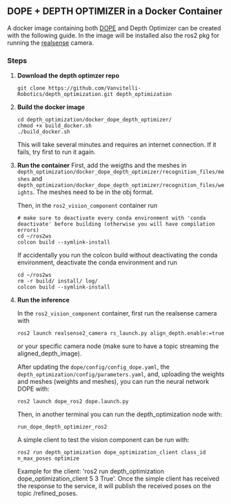 ## DOPE + DEPTH OPTIMIZER in a Docker Container

A docker image containing both [DOPE](https://github.com/Vanvitelli-Robotics/DOPE.git) and Depth Optimizer can be created with the following guide. In the image will be installed also the ros2 pkg for running the [realsense](https://github.com/IntelRealSense/realsense-ros.git) camera.   

### Steps

1. **Download the depth optimzer repo**
   ```
   git clone https://github.com/Vanvitelli-Robotics/depth_optimization.git depth_optimization
   ```


2. **Build the docker image**
   ```
   cd depth_optimization/docker_dope_depth_optimizer/
   chmod +x build_docker.sh
   ./build_docker.sh
   ```
   This will take several minutes and requires an internet connection. If it fails, try first to run it again. 

3. **Run the container**
   First, add the weigths and the meshes in ```depth_optimization/docker_dope_depth_optimizer/recognition_files/meshes``` and ```depth_optimization/docker_dope_depth_optimizer/recognition_files/weights```. The meshes need to be in the obj format. 

   Then, in the ```ros2_vision_component``` container run
   ```
   # make sure to deactivate every conda environment with 'conda deactivate' before building (otherwise you will have compilation errors)
   cd ~/ros2ws
   colcon build --symlink-install
   ```
   If accidentally you run the colcon build without deactivating the conda environment, deactivate the conda environment and run
   ```
   cd ~/ros2ws
   rm -r build/ install/ log/
   colcon build --symlink-install
   ```


4. **Run the inference**

   In the ```ros2_vision_component``` container, first run the realsense camera with
   ```
   ros2 launch realsense2_camera rs_launch.py align_depth.enable:=true
   ```
   or your specific camera node (make sure to have a topic streaming the aligned_depth_image).
   
   After updating the ```dope/config/config_dope.yaml```, the ```depth_optimization/config/parameters.yaml```, and, uploading the weights and meshes (weights and meshes), you can run the neural network DOPE with:
   ```
   ros2 launch dope_ros2 dope.launch.py 
   ```
   Then, in another terminal you can run the depth_optimization node with:
   ```
   run_dope_depth_optimizer_ros2
   ```
   A simple client to test the vision component can be run with:
   ```
   ros2 run depth_optimization dope_optimization_client class_id n_max_poses optimize
   ```
   Example for the client: 'ros2 run depth_optimization dope_optimization_client 5 3 True'.
   Once the simple client has received the response to the service, it will publish the received poses on the topic /refined_poses. 
   

 


   


